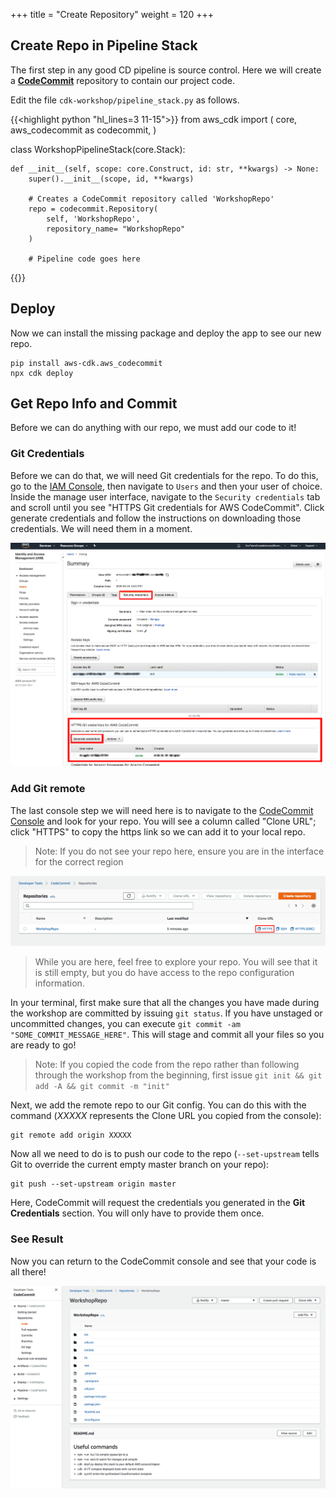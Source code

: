 +++
title = "Create Repository"
weight = 120
+++

## Create Repo in Pipeline Stack
The first step in any good CD pipeline is source control. Here we will create a [**CodeCommit**](https://aws.amazon.com/codecommit/) repository to contain our project code.

Edit the file `cdk-workshop/pipeline_stack.py` as follows.

{{<highlight python "hl_lines=3 11-15">}}
from aws_cdk import (
    core,
    aws_codecommit as codecommit,
)

class WorkshopPipelineStack(core.Stack):

    def __init__(self, scope: core.Construct, id: str, **kwargs) -> None:
        super().__init__(scope, id, **kwargs)

        # Creates a CodeCommit repository called 'WorkshopRepo'
        repo = codecommit.Repository(
            self, 'WorkshopRepo',
            repository_name= "WorkshopRepo"
        )

        # Pipeline code goes here
{{</highlight>}}

## Deploy
Now we can install the missing package and deploy the app to see our new repo.

```
pip install aws-cdk.aws_codecommit
npx cdk deploy
```

## Get Repo Info and Commit
Before we can do anything with our repo, we must add our code to it!

### Git Credentials
Before we can do that, we will need Git credentials for the repo. To do this, go to the [IAM Console](https://console.aws.amazon.com/iam), then navigate to `Users` and then your user of choice.
Inside the manage user interface, navigate to the `Security credentials` tab and scroll until you see "HTTPS Git credentials for AWS CodeCommit". Click generate credentials and follow the instructions on downloading those credentials. We will need them in a moment.

![](./git-cred.png)

### Add Git remote
The last console step we will need here is to navigate to the [CodeCommit Console](https://console.aws.amazon.com/codesuite/codecommit/repositories) and look for your repo. You will see a column called "Clone URL"; click "HTTPS" to copy the https link so we can add it to your local repo.

> Note: If you do not see your repo here, ensure you are in the interface for the correct region

![](./clone-repo.png)

> While you are here, feel free to explore your repo. You will see that it is still empty, but you do have access to the repo configuration information.

In your terminal, first make sure that all the changes you have made during the workshop are committed by issuing `git status`. If you have unstaged or uncommitted changes, you can execute `git commit -am "SOME_COMMIT_MESSAGE_HERE"`. This will stage and commit all your files so you are ready to go!

> Note: If you copied the code from the repo rather than following through the workshop from the beginning, first issue `git init && git add -A && git commit -m "init"`

Next, we add the remote repo to our Git config. You can do this with the command (*XXXXX* represents the Clone URL you copied from the console):

```
git remote add origin XXXXX
```

Now all we need to do is to push our code to the repo (`--set-upstream` tells Git to override the current empty master branch on your repo):

```
git push --set-upstream origin master
```

Here, CodeCommit will request the credentials you generated in the **Git Credentials** section. You will only have to provide them once.

### See Result
Now you can return to the CodeCommit console and see that your code is all there!

![](./repo-code.png)
